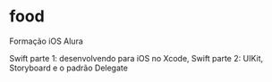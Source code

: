 # food
Formação iOS Alura

Swift parte 1: desenvolvendo para iOS no Xcode,
Swift parte 2: UIKit, Storyboard e o padrão Delegate
